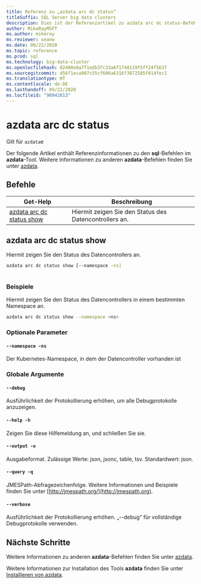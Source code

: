 ```yaml
---
title: Referenz zu „azdata arc dc status“
titleSuffix: SQL Server big data clusters
description: Dies ist der Referenzartikel zu azdata arc dc status-Befehlen.
author: MikeRayMSFT
ms.author: mikeray
ms.reviewer: seanw
ms.date: 09/22/2020
ms.topic: reference
ms.prod: sql
ms.technology: big-data-cluster
ms.openlocfilehash: 82408e8a7f1edb37c33a6f1748119f5ff24f563f
ms.sourcegitcommit: d56f1eca807c55cf606a6316f3872585f014fec1
ms.translationtype: HT
ms.contentlocale: de-DE
ms.lasthandoff: 09/22/2020
ms.locfileid: "90942613"
---
```

# <a name="azdata-arc-dc-status"></a>azdata arc dc status

Gilt für `azdata`e

Der folgende Artikel enthält Referenzinformationen zu den **sql**-Befehlen im **azdata**-Tool. Weitere Informationen zu anderen **azdata**-Befehlen finden Sie unter [azdata](reference-azdata.md).

## <a name="commands"></a>Befehle

|Get-Help|Beschreibung|
| --- | --- |
[azdata arc dc status show](#azdata-arc-dc-status-show) | Hiermit zeigen Sie den Status des Datencontrollers an.
## <a name="azdata-arc-dc-status-show"></a>azdata arc dc status show
Hiermit zeigen Sie den Status des Datencontrollers an.
```bash
azdata arc dc status show [--namespace -ns] 
                          
```
### <a name="examples"></a>Beispiele
Hiermit zeigen Sie den Status des Datencontrollers in einem bestimmten Namespace an.
```bash
azdata arc dc status show --namespace <ns>
```
### <a name="optional-parameters"></a>Optionale Parameter
#### `--namespace -ns`
Der Kubernetes-Namespace, in dem der Datencontroller vorhanden ist
### <a name="global-arguments"></a>Globale Argumente
#### `--debug`
Ausführlichkeit der Protokollierung erhöhen, um alle Debugprotokolle anzuzeigen.
#### `--help -h`
Zeigen Sie diese Hilfemeldung an, und schließen Sie sie.
#### `--output -o`
Ausgabeformat.  Zulässige Werte: json, jsonc, table, tsv.  Standardwert: json.
#### `--query -q`
JMESPath-Abfragezeichenfolge. Weitere Informationen und Beispiele finden Sie unter [http://jmespath.org/](http://jmespath.org).
#### `--verbose`
Ausführlichkeit der Protokollierung erhöhen. „--debug“ für vollständige Debugprotokolle verwenden.

## <a name="next-steps"></a>Nächste Schritte

Weitere Informationen zu anderen **azdata**-Befehlen finden Sie unter [azdata](reference-azdata.md). 

Weitere Informationen zur Installation des Tools **azdata** finden Sie unter [Installieren von azdata](..\install\deploy-install-azdata.md).

